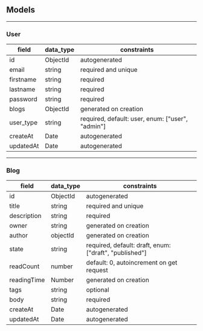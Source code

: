 
## Models
---

### User
| field  |  data_type | constraints  |
|---|---|---|
|  id |  ObjectId |  autogenerated |
|  email |  string |  required and unique |
|  firstname | string  |  required|
|  lastname  |  string |  required  |
|  password |   string |  required  |
|  blogs     | ObjectId  |  generated on creation |
|  user_type |  string |  required, default: user, enum: ["user", "admin"] |
|  createAt |  Date |  autogenerated |
|  updatedAt |  Date |  autogenerated |

---

### Blog
| field  |  data_type | constraints  |
|---|---|---|
|  id |  ObjectId |  autogenerated |
|  title |  string |  required and unique |
|  description | string  |  required |
|  owner  |  string |  generated on creation  |
|  author     | objectId  |  generated on creation |
|  state |   string |  required, default: draft, enum: ["draft", "published"]  |
|  readCount |  number |  default: 0, autoincrement on get request |
|  readingTime |  Number |  generated on creation |
|  tags |  string |  optional |
|  body |  string |  required |
|  createAt |  Date |  autogenerated |
|  updatedAt |  Date |  autogenerated |



